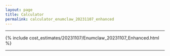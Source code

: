 ```yaml
---
layout: page
title: Calculator
permalink: calculator_enumclaw_20231107_enhanced
---
```


___

{% include cost_estimates/20231107/Enumclaw_20231107_Enhanced.html %}

___


